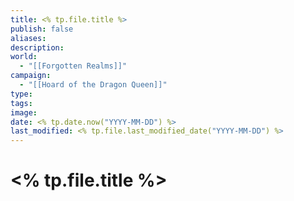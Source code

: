 ```yaml
---
title: <% tp.file.title %>
publish: false
aliases: 
description: 
world:
  - "[[Forgotten Realms]]"
campaign:
  - "[[Hoard of the Dragon Queen]]"
type: 
tags: 
image: 
date: <% tp.date.now("YYYY-MM-DD") %>
last_modified: <% tp.file.last_modified_date("YYYY-MM-DD") %>
---
```

# <% tp.file.title %>